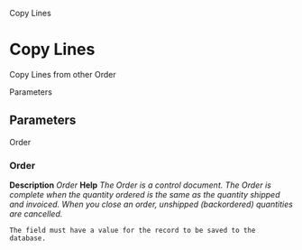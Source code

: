 
Copy Lines
# Copy Lines


Copy Lines from other Order

Parameters
## Parameters


Order
### Order

**Description**
 *Order*
**Help**
 *The Order is a control document.  The  Order is complete when the quantity ordered is the same as the quantity shipped and invoiced.  When you close an order, unshipped (backordered) quantities are cancelled.*

```
The field must have a value for the record to be saved to the database.
```